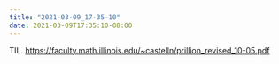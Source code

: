 ```yaml
---
title: "2021-03-09_17-35-10"
date: 2021-03-09T17:35:10-08:00
---
```


TIL. https://faculty.math.illinois.edu/~castelln/prillion_revised_10-05.pdf
